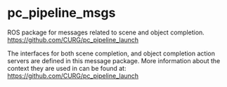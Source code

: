 # pc_pipeline_msgs
ROS package for messages related to scene and object completion. https://github.com/CURG/pc_pipeline_launch

The interfaces for both scene completion, and object completion action servers are defined in this message package.  More information about the context they are used in can be found at: https://github.com/CURG/pc_pipeline_launch
